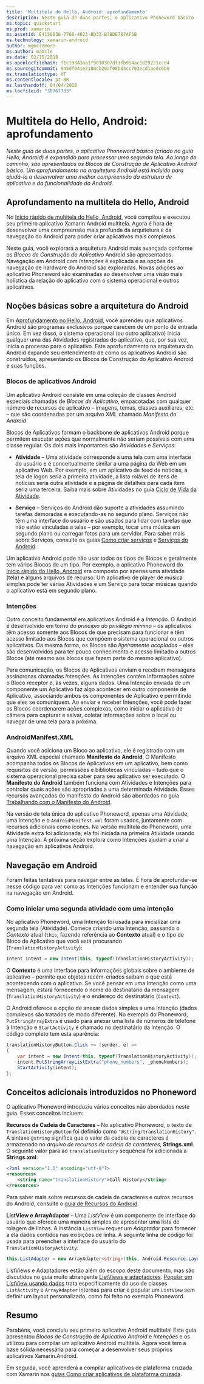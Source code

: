 ```yaml
---
title: 'Multitela do Hello, Android: aprofundamento'
description: Neste guia de duas partes, o aplicativo Phoneword básico (criado no guia Hello, Android) é expandido para processar uma segunda tela. Ao longo do caminho, são apresentados os Blocos de Construção de Aplicativo Android básico. Um aprofundamento na arquitetura Android está incluído para ajudá-lo a desenvolver uma melhor compreensão da estrutura de aplicativo e da funcionalidade do Android.
ms.topic: quickstart
ms.prod: xamarin
ms.assetid: E4150036-7760-4023-BD33-B7BDE7B7AF5B
ms.technology: xamarin-android
author: mgmclemore
ms.author: mamcle
ms.date: 02/15/2018
ms.openlocfilehash: f1c19d43aa1f9010307df3fb954ac1029221ccd4
ms.sourcegitcommit: 945df041e2180cb20af08b83cc703ecd1aedc6b0
ms.translationtype: HT
ms.contentlocale: pt-BR
ms.lasthandoff: 04/04/2018
ms.locfileid: "30767733"
---
```

# <a name="hello-android-multiscreen-deep-dive"></a>Multitela do Hello, Android: aprofundamento

_Neste guia de duas partes, o aplicativo Phoneword básico (criado no guia Hello, Android) é expandido para processar uma segunda tela. Ao longo do caminho, são apresentados os Blocos de Construção de Aplicativo Android básico. Um aprofundamento na arquitetura Android está incluído para ajudá-lo a desenvolver uma melhor compreensão da estrutura de aplicativo e da funcionalidade do Android._

## <a name="hello-android-multiscreen-deep-dive"></a>Aprofundamento na multitela do Hello, Android

No [Início rápido de multitela do Hello, Android](~/android/get-started/hello-android-multiscreen/hello-android-multiscreen-quickstart.md), você compilou e executou seu primeiro aplicativo Xamarin.Android multitela.
Agora é hora de desenvolver uma compreensão mais profunda da arquitetura e da navegação do Android para poder criar aplicativos mais complexos.

Neste guia, você explorará a arquitetura Android mais avançada conforme os *Blocos de Construção do Aplicativo* Android são apresentados. Navegação em Android com *Intenções* é explicada e as opções de navegação de hardware do Android são exploradas. Novas adições ao aplicativo Phoneword são examinadas ao desenvolver uma visão mais holística da relação do aplicativo com o sistema operacional e outros aplicativos.


## <a name="android-architecture-basics"></a>Noções básicas sobre a arquitetura do Android

Em [Aprofundamento no Hello, Android](~/android/get-started/hello-android/hello-android-deepdive.md), você aprendeu que aplicativos Android são programas exclusivos porque carecem de um ponto de entrada único. Em vez disso, o sistema operacional (ou outro aplicativo) inicia qualquer uma das Atividades registradas do aplicativo, que, por sua vez, inicia o processo para o aplicativo. Este aprofundamento na arquitetura do Android expande seu entendimento de como os aplicativos Android são construídos, apresentando os Blocos de Construção do Aplicativo Android e suas funções.


### <a name="android-application-blocks"></a>Blocos de aplicativos Android

Um aplicativo Android consiste em uma coleção de classes Android especiais chamadas de *Blocos de Aplicativo*, empacotadas com qualquer número de recursos de aplicativo – imagens, temas, classes auxiliares, etc. &ndash; que são coordenadas por um arquivo XML chamado *Manifesto do Android*.

Blocos de Aplicativos formam o backbone de aplicativos Android porque permitem executar ações que normalmente não seriam possíveis com uma classe regular. Os dois mais importantes são _Atividades_ e _Serviços_:

-   **Atividade** &ndash; Uma atividade corresponde a uma tela com uma interface do usuário e é conceitualmente similar a uma página da Web em um aplicativo Web. Por exemplo, em um aplicativo de feed de notícias, a tela de logon seria a primeira atividade, a lista rolável de itens de notícias seria outra atividade e a página de detalhes para cada item seria uma terceira. Saiba mais sobre Atividades no guia [Ciclo de Vida da Atividade](~/android/app-fundamentals/activity-lifecycle/index.md).

-   **Serviço** &ndash; Serviços do Android dão suporte a atividades assumindo tarefas demoradas e executando-as no segundo plano. Serviços não têm uma interface do usuário e são usados para lidar com tarefas que não estão vinculadas a telas &ndash; por exemplo, tocar uma música em segundo plano ou carregar fotos para um servidor. Para saber mais sobre Serviços, consulte os guias [Como criar serviços](~/android/app-fundamentals/services/index.md) e [Serviços do Android](~/android/app-fundamentals/services/index.md).


Um aplicativo Android pode não usar todos os tipos de Blocos e geralmente tem vários Blocos de um tipo. Por exemplo, o aplicativo Phoneword do [Início rápido do Hello, Android](~/android/get-started/hello-android/hello-android-quickstart.md) era composto por apenas uma atividade (tela) e alguns arquivos de recurso. Um aplicativo de player de música simples pode ter várias Atividades e um Serviço para tocar músicas quando o aplicativo está em segundo plano.

### <a name="intents"></a>Intenções

Outro conceito fundamental em aplicativos Android é a *Intenção*.
O Android é desenvolvido em torno do *princípio do privilégio mínimo* &ndash; os aplicativos têm acesso somente aos Blocos de que precisam para funcionar e têm acesso limitado aos Blocos que compõem o sistema operacional ou outros aplicativos. Da mesma forma, os Blocos são *ligeiramente acoplados* &ndash; eles são desenvolvidos para ter pouco conhecimento e acesso limitado a outros Blocos (até mesmo aos blocos que fazem parte do mesmo aplicativo).

Para comunicação, os Blocos de Aplicativos enviam e recebem mensagens assíncronas chamadas *Intenções*. As Intenções contêm informações sobre o Bloco receptor e, às vezes, alguns dados. Uma Intenção enviada de um componente um Aplicativo faz algo acontecer em outro componente de Aplicativo, associando ambos os componentes de Aplicativo e permitindo que eles se comuniquem. Ao enviar e receber Intenções, você pode fazer os Blocos coordenarem ações complexas, como iniciar o aplicativo de câmera para capturar e salvar, coletar informações sobre o local ou navegar de uma tela para a próxima.


### <a name="androidmanifestxml"></a>AndroidManifest.XML

Quando você adiciona um Bloco ao aplicativo, ele é registrado com um arquivo XML especial chamado **Manifesto do Android**. O Manifesto acompanha todos os Blocos de Aplicativos em um aplicativo, bem como requisitos de versão, permissões e bibliotecas vinculadas &ndash; tudo que o sistema operacional precisa saber para seu aplicativo ser executado. O **Manifesto do Android** também funciona com Atividades e Intenções para controlar quais ações são apropriadas a uma determinada Atividade. Esses recursos avançados do manifesto do Android são abordados no guia [Trabalhando com o Manifesto do Android](~/android/platform/android-manifest.md).

Na versão de tela única do aplicativo Phoneword, apenas uma Atividade, uma Intenção e o `AndroidManifest.xml` foram usados, juntamente com recursos adicionais como ícones. Na versão multitela do Phoneword, uma Atividade extra foi adicionada; ela foi iniciada na primeira Atividade usando uma Intenção. A próxima seção explora como Intenções ajudam a criar a navegação em aplicativos Android.

## <a name="android-navigation"></a>Navegação em Android

Foram feitas tentativas para navegar entre as telas. É hora de aprofundar-se nesse código para ver como as Intenções funcionam e entender sua função na navegação em Android.


### <a name="launching-a-second-activity-with-an-intent"></a>Como iniciar uma segunda atividade com uma intenção

No aplicativo Phoneword, uma Intenção foi usada para inicializar uma segunda tela (Atividade). Comece criando uma Intenção, passando o *Contexto* atual (`this`, fazendo referência ao **Contexto** atual) e o tipo de Bloco de Aplicativo que você está procurando (`TranslationHistoryActivity`):

```csharp
Intent intent = new Intent(this, typeof(TranslationHistoryActivity));
```

O **Contexto** é uma interface para informações globais sobre o ambiente de aplicativo &ndash; permite que objetos recém-criados saibam o que está acontecendo com o aplicativo. Se você pensar em uma Intenção como uma mensagem, estará fornecendo o nome do destinatário da mensagem (`TranslationHistoryActivity`) e o endereço do destinatário (`Context`).

O Android oferece a opção de anexar dados simples a uma Intenção (dados complexos são tratados de modo diferente). No exemplo do Phoneword, `PutStringArrayExtra` é usado para anexar uma lista de números de telefone à Intenção e `StartActivity` é chamado no destinatário da Intenção. O código completo tem esta aparência:

```csharp
translationHistoryButton.Click += (sender, e) =>
{
    var intent = new Intent(this, typeof(TranslationHistoryActivity));
    intent.PutStringArrayListExtra("phone_numbers", _phoneNumbers);
    StartActivity(intent);
};
```


## <a name="additional-concepts-introduced-in-phoneword"></a>Conceitos adicionais introduzidos no Phoneword

O aplicativo Phoneword introduziu vários conceitos não abordados neste guia. Esses conceitos incluem:

**Recursos de Cadeia de Caracteres** &ndash; No aplicativo Phoneword, o texto de `TranslationHistoryButton` foi definido como `"@string/translationHistory"`. A sintaxe `@string` significa que o valor da cadeia de caracteres é armazenado no _arquivo de recursos de cadeia de caracteres_, **Strings.xml**. O seguinte valor para ao `translationHistory` sequência foi adicionada a **Strings.xml**:

```xml
<?xml version="1.0" encoding="utf-8"?>
<resources>
    <string name="translationHistory">Call History</string>
</resources>
```

Para saber mais sobre recursos de cadeia de caracteres e outros recursos do Android, consulte o [guia de Recursos do Android](~/android/app-fundamentals/resources-in-android/index.md).

**ListView e ArrayAdapter** &ndash; Uma _ListView_ é um componente de interface do usuário que oferece uma maneira simples de apresentar uma lista de rolagem de linhas. A instância `ListView` requer um _Adaptador_ para fornecer a ela dados contidos nas exibições de linha. A seguinte linha de código foi usada para preencher a interface do usuário do `TranslationHistoryActivity`:

```csharp
this.ListAdapter = new ArrayAdapter<string>(this, Android.Resource.Layout.SimpleListItem1, phoneNumbers);
```

ListViews e Adaptadores estão além do escopo deste documento, mas são discutidos no guia muito abrangente [ListViews e adaptadores](~/android/user-interface/layouts/list-view/index.md).
[Popular um ListView usando dados](~/android/user-interface/layouts/list-view/populating.md) trata especificamente do uso de classes `ListActivity` e `ArrayAdapter` internas para criar e popular um `ListView` sem definir um layout personalizado, como foi feito no exemplo Phoneword.


## <a name="summary"></a>Resumo

Parabéns, você concluiu seu primeiro aplicativo Android multitela! Este guia apresentou *Blocos de Construção de Aplicativo Android* e *Intenções* e os utilizou para compilar um aplicativo Android multitela. Agora você tem a base sólida necessária para começar a desenvolver seus próprios aplicativos Xamarin.Android.

Em seguida, você aprenderá a compilar aplicativos de plataforma cruzada com Xamarin nos [guias Como criar aplicativos de plataforma cruzada](~/cross-platform/app-fundamentals/building-cross-platform-applications/index.md).
